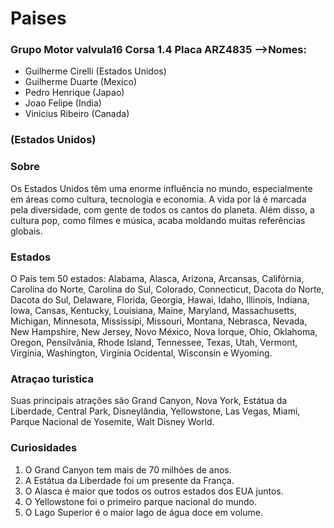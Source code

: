 # Paises
### Grupo Motor valvula16 Corsa 1.4 Placa ARZ4835 -->Nomes:
* Guilherme Cirelli (Estados Unidos)
* Guilherme Duarte (Mexico)
* Pedro Henrique (Japao)
* Joao Felipe (India)
* Vinicius Ribeiro (Canada)

### (Estados Unidos)
### Sobre
Os Estados Unidos têm uma enorme influência no mundo, especialmente em áreas como cultura, tecnologia e economia. A vida por lá é marcada pela diversidade, com gente de todos os cantos do planeta. Além disso, a cultura pop, como filmes e música, acaba moldando muitas referências globais.
### Estados
 O País tem 50 estados: Alabama, Alasca, Arizona, Arcansas, Califórnia, Carolina do Norte, Carolina do Sul, Colorado, Connecticut, Dacota do Norte, Dacota do Sul, Delaware, Florida, Georgia, Hawai, Idaho, Illinois, Indiana, Iowa, Cansas, Kentucky, Louisiana, Maine, Maryland, Massachusetts, Michigan, Minnesota, Mississípi, Missouri, Montana, Nebrasca, Nevada, New Hampshire, New Jersey, Novo México, Nova Iorque, Ohio, Oklahoma, Oregon, Pensilvânia, Rhode Island, Tennessee, Texas, Utah, Vermont, Virgínia, Washington, Virgínia Ocidental, Wisconsin e Wyoming.
### Atraçao turistica
Suas principais atrações são Grand Canyon, Nova York, Estátua da Liberdade, Central Park, Disneylândia, Yellowstone, Las Vegas, Miami, Parque Nacional de Yosemite, Walt Disney World.
### Curiosidades
1. O Grand Canyon tem mais de 70 milhões de anos.  
2. A Estátua da Liberdade foi um presente da França.  
3. O Alasca é maior que todos os outros estados dos EUA juntos.  
4. O Yellowstone foi o primeiro parque nacional do mundo.  
5. O Lago Superior é o maior lago de água doce em volume.